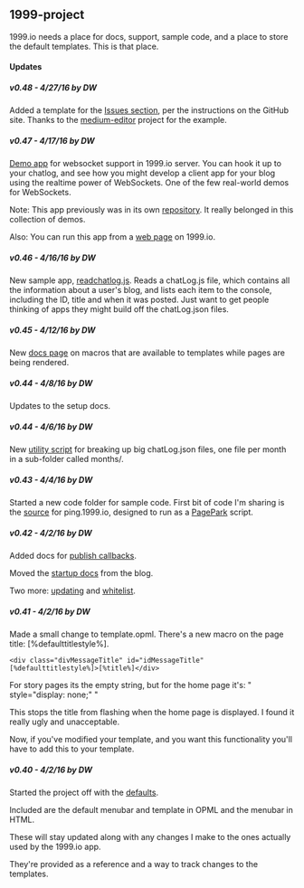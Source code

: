 ## 1999-project

  

1999.io needs a place for docs, support, sample code, and a place to store the default templates. This is that place.



#### Updates

##### v0.48 - 4/27/16 by DW

Added a template for the <a href="https://github.com/scripting/1999-project/issues">Issues section</a>, per the instructions on the GitHub site. Thanks to the <a href="https://github.com/yabwe/medium-editor">medium-editor</a> project for the example. 

##### v0.47 - 4/17/16 by DW

<a href="https://github.com/scripting/1999-project/blob/master/code/websocketdemo.html">Demo app</a> for websocket support in 1999.io server. You can hook it up to your chatlog, and see how you might develop a client app for your blog using the realtime power of WebSockets. One of the few real-world demos for WebSockets. 

Note: This app previously was in its own <a href="https://github.com/scripting/1999client">repository</a>. It really belonged in this collection of demos. 

Also: You can run this app from a <a href="http://1999.io/docs/code/websocketdemo.html">web page</a> on 1999.io.

##### v0.46 - 4/16/16 by DW

New sample app, <a href="https://github.com/scripting/1999-project/blob/master/code/readchatlog.js">readchatlog.js</a>. Reads a chatLog.js file, which contains all the information about a user's blog, and lists each item to the console, including the ID, title and when it was posted. Just want to get people thinking of apps they might build off the chatLog.json files. 

##### v0.45 - 4/12/16 by DW

New <a href="https://github.com/scripting/1999-project/blob/master/docs/macros.md">docs page</a> on macros that are available to templates while pages are being rendered.

##### v0.44 - 4/8/16 by DW

Updates to the setup docs.

##### v0.44 - 4/6/16 by DW

New <a href="https://github.com/scripting/1999-project/blob/master/code/breakupchatlog.js">utility script</a> for breaking up big chatLog.json files, one file per month in a sub-folder called months/.

##### v0.43 - 4/4/16 by DW

Started a new code folder for sample code. First bit of code I'm sharing is the <a href="https://github.com/scripting/1999-project/blob/master/code/pingserver.js">source</a> for ping.1999.io, designed to run as a <a href="http://pagepark.io/">PagePark</a> script. 

##### v0.42 - 4/2/16 by DW

Added docs for <a href="https://github.com/scripting/1999-project/blob/master/docs/callbacks.md">publish callbacks</a>.

Moved the <a href="https://github.com/scripting/1999-project/blob/master/docs/setup.md">startup docs</a> from the blog.

Two more: <a href="https://github.com/scripting/1999-project/blob/master/docs/updating.md">updating</a> and <a href="https://github.com/scripting/1999-project/blob/master/docs/whitelist.md">whitelist</a>.

##### v0.41 - 4/2/16 by DW

Made a small change to template.opml. There's a new macro on the page title: [%defaulttitlestyle%].

<code>&lt;div class="divMessageTitle" id="idMessageTitle" [%defaulttitlestyle%]>[%title%]&lt;/div></code>

For story pages its the empty string, but for the home page it's: " style=\"display: none;\" "

This stops the title from flashing when the home page is displayed. I found it really ugly and unacceptable.

Now, if you've modified your template, and you want this functionality you'll have to add this to your template. 

##### v0.40 - 4/2/16 by DW

Started the project off with the <a href="https://github.com/scripting/1999-project/tree/master/defaults">defaults</a>. 

Included are the default menubar and template in OPML and the menubar in HTML.

These will stay updated along with any changes I make to the ones actually used by the 1999.io app.

They're provided as a reference and a way to track changes to the templates. 

